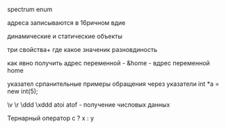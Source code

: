 spectrum
enum

адреса
записываются в 16ричном вдие

динамические и статические объекты

три свойства+
где какое значеник
разновдиность

как явно получить адрес переменной - &home - вдрес переменной home


указател
српанительные примеры обращения через указатели
int *a = new int(5);

\\v \\r \\ddd \\xddd
atoi atof - получение числовых данных

Тернарный оператор
c ? x : y
